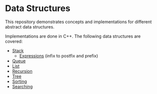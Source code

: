 # Data Structures

This repository demonstrates concepts and implementations for different abstract data structures.

Implementations are done in C++. The following data structures are covered:

- [Stack](stack/README.md)
   - [Expressions](expression/README.md) (infix to postfix and prefix)
- [Queue](queue/README.md)
- [List](list/README.md)
- [Recursion](recursion/README.md)
- [Tree](tree/README.md)
- [Sorting](sorting/README.md)
- [Searching](search/README.md)
